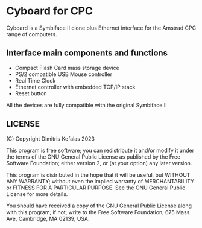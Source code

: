 # Cyboard for CPC
Cyboard is a Symbiface II clone plus Ethernet interface for the Amstrad CPC range of computers.
## Interface main components and functions
- Compact Flash Card mass storage device
- PS/2 compatible USB Mouse controller
- Real Time Clock
- Ethernet controller with embedded TCP/IP stack
- Reset button

All the devices are fully compatible with the original Symbiface II
## LICENSE
(C) Copyright Dimitris Kefalas 2023

This program is free software; you can redistribute it and/or modify it under the terms of the GNU General Public License as published by the Free Software Foundation; either version 2, or (at your option) any later version.

This program is distributed in the hope that it will be useful, but WITHOUT ANY WARRANTY; without even the implied warranty of MERCHANTABILITY or FITNESS FOR A PARTICULAR PURPOSE. See the GNU General Public License for more details.

You should have received a copy of the GNU General Public License along with this program; if not, write to the Free Software Foundation, 675 Mass Ave, Cambridge, MA 02139, USA.

